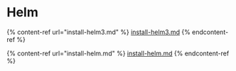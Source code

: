# Helm

{% content-ref url="install-helm3.md" %}
[install-helm3.md](install-helm3.md)
{% endcontent-ref %}

{% content-ref url="install-helm.md" %}
[install-helm.md](install-helm.md)
{% endcontent-ref %}

